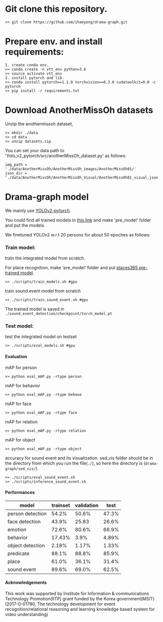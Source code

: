 # Git clone this repository.
```
>> git clone https://github.com/ihaeyong/drama-graph.git
```

# Prepare env. and install requirements:
```
1. create conda env.
>> conda create -n vtt_env python=3.6
>> source activate vtt_env
2. install pytorch and lib. 
>> conda install pytorch==1.1.0 torchvision==0.3.0 cudatoolkit=9.0 -c pytorch
>> pip install -r requirements.txt
```

# Download AnotherMissOh datasets

Unzip the anothermissoh dataset,

```
>> mkdir ./data
>> cd data
>> unzip datasets.zip
```

You can set your data path to 'Yolo_v2_pytorch/src/anotherMissOh_dataset.py' as follows:

```
img_path = './data/AnotherMissOh/AnotherMissOh_images/AnotherMissOh01/'
json_dir = './data/AnotherMissOh/AnotherMissOh_Visual/AnotherMissOh01_visual.json'
```


# Drama-graph model

We mainly use [YOLOv2-pytorch](https://github.com/uvipen/Yolo-v2-pytorch). 

You could find all trained models in [this link](https://drive.google.com/drive/folders/185sGBHO8v4SAVPaMnNJzDF8AOMhILjwM?usp=sharing) and make 'pre_model' folder and put the models. 

We finetuned YOLOv2 w.r.t 20 persons for about 50 epoches as follows:

### Train model:
train the integrated model from scratch. 

For place recognition, make 'pre_model' folder and put [places365 pre-trained model](https://drive.google.com/file/d/1fe-CnmM-1XcGBCPxtF3L4vjM7s0OJA6-/view?usp=sharing).

```
>> ./scripts/train_models.sh #gpu
```

train sound event model from scratch

```
>> ./scripts/train_sound_event.sh #gpu
```
The trained model is saved in `./sound_event_detection/checkpoint/torch_model.pt`


### Test model:
test the integrated model on testset
```
>> ./scripts/eval_models.sh #gpu
```


#### Evaluation
mAP for person
```
>> python eval_mAP.py -rtype person
```

mAP for behavior
```
>> python eval_mAP.py -rtype behave
```

mAP for face
```
>> python eval_mAP.py -rtype face
```

mAP for relation
```
>> python eval_mAP.py -rtype relation
```

mAP for object
```
>> python eval_mAP.py -rtype object
```

accuracy for sound event and its visualization.
sed_vis folder should be in the directory from which you run the file(`./`), 
so here the directory is (`drama-graph/sed_vis/`).
```
>> ./scripts/eval_sound_event.sh
>> ./scripts/inference_sound_event.sh

```
#### Performances
| model            | trainset | validation | test |
|------------------|----------|------------|------|
| person detection |   54.2%  |    50.6%   | 47.3%|
| face detection   |   43.9%  |    25.83   | 26.6%|
| emotion          |  72.6%   |    80.6%   | 66.9%|
| behavior         |  17.43%  |    3.9%    | 4.89%|
| object detection |  2.18%   |    1.17%   | 1.33%|
| predicate        |  88.1%   |    88.8%   | 85.9%|
| place            |  61.0%   |    36.1%   | 31.4%|
| sound event      |  89.6%   |    69.0%   | 62.5%|

#### Acknowledgements

This work was supported by Institute for Information & communications Technology Promotion(IITP) grant funded by the Korea government(MSIT) (2017-0-01780, The technology development for event recognition/relational reasoning and learning knowledge based system for video understanding)
